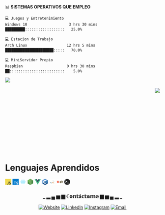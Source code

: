 📊  **SISTEMAS OPERATIVOS QUE EMPLEO** 

```text
💻 Juegos y Entretenimiento
Windows 10                   3 hrs 30 mins      █████████::::::::::::::::::   25.0%

💻 Estacion de Trabajo
Arch Linux                  12 hrs 5 mins       ██████████████████████:::::   70.0%

💻 MiniServidor Propio
Raspbian                    0 hrs 30 mins       ██:::::::::::::::::::::::::    5.0%
```

<a href="https://github.com/CyberLas">
  <img align="left" margin-left="10px" src="https://github-readme-stats.vercel.app/api/top-langs/?username=CyberLas&show_icons=true&title_color=fff&icon_color=79ff97&text_color=9f9f9f&bg_color=151515" />
</a>
<br/>
<br/>
<a href="https://github.com/CyberLas">
  <img align="right" src="https://github-readme-stats.vercel.app/api?username=CyberLas&show_icons=true&title_color=fff&icon_color=79ff97&text_color=9f9f9f&bg_color=151515" />
</a>
<br/><br/><br/><br/><br/><br/><br/><br/><br/><br/><br/><br/>

<h1> Lenguajes Aprendidos </h1>
<code><img height="20" src="https://raw.githubusercontent.com/github/explore/80688e429a7d4ef2fca1e82350fe8e3517d3494d/topics/javascript/javascript.png"></code>
<code><img height="20" src="https://raw.githubusercontent.com/github/explore/80688e429a7d4ef2fca1e82350fe8e3517d3494d/topics/typescript/typescript.png"></code>
<code><img height="20" src="https://raw.githubusercontent.com/github/explore/80688e429a7d4ef2fca1e82350fe8e3517d3494d/topics/react/react.png"></code>
<code><img height="20" src="https://raw.githubusercontent.com/github/explore/80688e429a7d4ef2fca1e82350fe8e3517d3494d/topics/nodejs/nodejs.png"></code>
<code><img height="20" src="https://raw.githubusercontent.com/github/explore/80688e429a7d4ef2fca1e82350fe8e3517d3494d/topics/vue/vue.png"></code>
<code><img height="20" src="https://raw.githubusercontent.com/github/explore/80688e429a7d4ef2fca1e82350fe8e3517d3494d/topics/cpp/cpp.png"></code>
<code><img height="20" src="https://raw.githubusercontent.com/github/explore/80688e429a7d4ef2fca1e82350fe8e3517d3494d/topics/mysql/mysql.png"></code>
<code><img height="20" src="https://raw.githubusercontent.com/github/explore/80688e429a7d4ef2fca1e82350fe8e3517d3494d/topics/git/git.png"></code>
<code><img height="20" src="https://raw.githubusercontent.com/github/explore/80688e429a7d4ef2fca1e82350fe8e3517d3494d/topics/terminal/terminal.png"></code>

<h3 align="center"> _ ▂ ▄ ▅ ▆   ℂ𝕠𝕟𝕥á𝕔𝕥𝕒𝕞𝕖   ▆ ▅ ▄ ▂ _ </h3>

<p align="center">
  <a href="http://www.cyberlas.somee.com/"><img alt="Website" src="https://img.shields.io/badge/Website-www.cyberlas.somee.com-blue?style=flat-square&logo=google-chrome"></a>
  <a href="https://www.linkedin.com/in/AVS1508/"><img alt="LinkedIn" src="https://img.shields.io/badge/LinkedIn-Carlos%20Angeles-blue?style=flat-square&logo=linkedin"></a>
  <a href="https://www.instagram.com/adityavs_/"><img alt="Instagram" src="https://img.shields.io/badge/Instagram-Carlos Angeles-blue?style=flat-square&logo=instagram"></a>
  <a href="mailto:avsingh@umass.edu"><img alt="Email" src="https://img.shields.io/badge/Email-caamnil@gmail.com-blue?style=flat-square&logo=gmail"></a>
</p>
